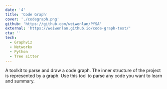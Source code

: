 ```yaml
---
date: '4'
title: 'Code Graph'
cover: './codegraph.png'
github: 'https://github.com/weiwenlan/PYSA'
external: 'https://weiwenlan.github.io/code-graph-test/'
cta: ''
tech:
  - Graphviz
  - Networkx
  - Python
  - Tree sitter
---
```


A toolkit to parse and draw a code graph. The inner structure of the project is represented by a graph.
Use this tool to parse any code you want to learn and summary.

